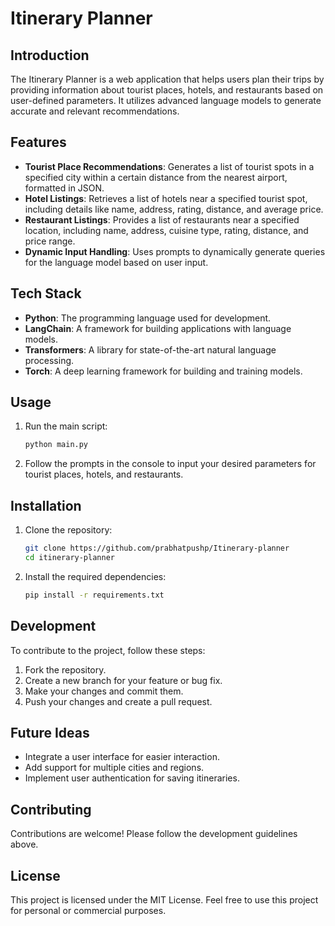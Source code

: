 # Itinerary Planner

## Introduction
The Itinerary Planner is a web application that helps users plan their trips by providing information about tourist places, hotels, and restaurants based on user-defined parameters. It utilizes advanced language models to generate accurate and relevant recommendations.

## Features
- **Tourist Place Recommendations**: Generates a list of tourist spots in a specified city within a certain distance from the nearest airport, formatted in JSON.
- **Hotel Listings**: Retrieves a list of hotels near a specified tourist spot, including details like name, address, rating, distance, and average price.
- **Restaurant Listings**: Provides a list of restaurants near a specified location, including name, address, cuisine type, rating, distance, and price range.
- **Dynamic Input Handling**: Uses prompts to dynamically generate queries for the language model based on user input.

## Tech Stack
- **Python**: The programming language used for development.
- **LangChain**: A framework for building applications with language models.
- **Transformers**: A library for state-of-the-art natural language processing.
- **Torch**: A deep learning framework for building and training models.

## Usage
1. Run the main script:
   ```bash
   python main.py
   ```
2. Follow the prompts in the console to input your desired parameters for tourist places, hotels, and restaurants.

## Installation
1. Clone the repository:
   ```bash
   git clone https://github.com/prabhatpushp/Itinerary-planner
   cd itinerary-planner
   ```
2. Install the required dependencies:
   ```bash
   pip install -r requirements.txt
   ```

## Development
To contribute to the project, follow these steps:
1. Fork the repository.
2. Create a new branch for your feature or bug fix.
3. Make your changes and commit them.
4. Push your changes and create a pull request.

## Future Ideas
- Integrate a user interface for easier interaction.
- Add support for multiple cities and regions.
- Implement user authentication for saving itineraries.

## Contributing
Contributions are welcome! Please follow the development guidelines above.

## License
This project is licensed under the MIT License. Feel free to use this project for personal or commercial purposes. 
